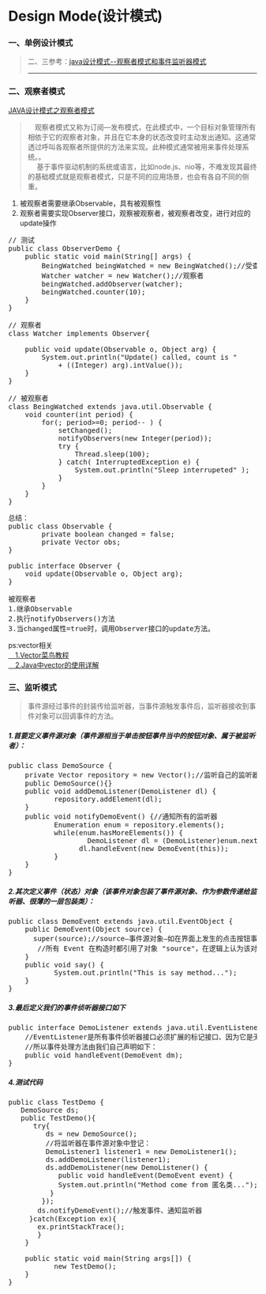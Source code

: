 # Design Mode(设计模式)
### 一、单例设计模式

> 二、三参考：[java设计模式--观察者模式和事件监听器模式](http://blog.csdn.net/dongnan591172113/article/details/8771441)<hr>
### 二、观察者模式
[JAVA设计模式之观察者模式](https://www.cnblogs.com/luohanguo/p/7825656.html)
> 　观察者模式又称为订阅—发布模式，在此模式中，一个目标对象管理所有相依于它的观察者对象，并且在它本身的状态改变时主动发出通知。这通常透过呼叫各观察者所提供的方法来实现。此种模式通常被用来事件处理系统。。<br>　
基于事件驱动机制的系统或语言，比如node.js、nio等，不难发现其最终的基础模式就是观察者模式，只是不同的应用场景，也会有各自不同的侧重。

1. 被观察者需要继承Observable，具有被观察性
2. 观察者需要实现Observer接口，观察被观察者，被观察者改变，进行对应的update操作

<pre>
// 测试
public class ObserverDemo {
	public static void main(String[] args) {
		BeingWatched beingWatched = new BeingWatched();//受查者
		Watcher watcher = new Watcher();//观察者
		beingWatched.addObserver(watcher);
		beingWatched.counter(10);
	}
}

// 观察者
class Watcher implements Observer{

	public void update(Observable o, Object arg) {
		System.out.println("Update() called, count is "
			+ ((Integer) arg).intValue());
	}
}

// 被观察者
class BeingWatched extends java.util.Observable {
	void counter(int period) {
		for(; period>=0; period-- ) {
			setChanged();
			notifyObservers(new Integer(period));
			try {
				Thread.sleep(100);
			} catch( InterruptedException e) {
				System.out.println("Sleep interrupeted" );
			}
		}
	}
}
</pre>
<pre>
总结：
public class Observable {
    	private boolean changed = false;
    	private Vector<Observer> obs;
}

public interface Observer {
    void update(Observable o, Object arg);
}

被观察者
1.继承Observable
2.执行notifyObservers()方法
3.当changed属性=true时，调用Observer接口的update方法。
</pre>
ps:vector相关<br>
[　1.Vector菜鸟教程](http://www.runoob.com/java/java-vector-class.html)<br>
[　2.Java中vector的使用详解](https://www.cnblogs.com/zhaoyan001/p/6077492.html)
### 三、监听模式
> 事件源经过事件的封装传给监听器，当事件源触发事件后，监听器接收到事件对象可以回调事件的方法。<br>

##### 1.首要定义事件源对象（事件源相当于单击按钮事件当中的按钮对象、属于被监听者）：
<pre>public class DemoSource {     
    private Vector repository = new Vector();//监听自己的监听器队列     
    public DemoSource(){}     
    public void addDemoListener(DemoListener dl) {     
           repository.addElement(dl);     
    }     
    public void notifyDemoEvent() {//通知所有的监听器     
           Enumeration enum = repository.elements();     
           while(enum.hasMoreElements()) {     
                   DemoListener dl = (DemoListener)enum.nextElement();     
                 dl.handleEvent(new DemoEvent(this));     
           }     
    }     
} 
</pre>

##### 2.其次定义事件（状态）对象（该事件对象包装了事件源对象、作为参数传递给监听器、很薄的一层包装类）：
<pre>public class DemoEvent extends java.util.EventObject {     
    public DemoEvent(Object source) {     
      super(source);//source—事件源对象—如在界面上发生的点击按钮事件中的按钮     
       //所有 Event 在构造时都引用了对象 "source"，在逻辑上认为该对象是最初发生有关 Event 的对象     
    }     
    public void say() {     
           System.out.println("This is say method...");     
    }     
}     
</pre>

##### 3.最后定义我们的事件侦听器接口如下
<pre>public interface DemoListener extends java.util.EventListener {     
    //EventListener是所有事件侦听器接口必须扩展的标记接口、因为它是无内容的标记接口、     
    //所以事件处理方法由我们自己声明如下：     
    public void handleEvent(DemoEvent dm);     
}    
</pre>

##### 4.测试代码
<pre>public class TestDemo {     
   DemoSource ds;     
   public TestDemo(){     
      try{     
         ds = new DemoSource();     
         //将监听器在事件源对象中登记：     
         DemoListener1 listener1 = new DemoListener1();     
         ds.addDemoListener(listener1);     
         ds.addDemoListener(new DemoListener() {     
            public void handleEvent(DemoEvent event) {     
            System.out.println("Method come from 匿名类...");     
          }     
        });     
       ds.notifyDemoEvent();//触发事件、通知监听器     
     }catch(Exception ex){  
       ex.printStackTrace();  
       }     
    }     
    
    public static void main(String args[]) {     
           new TestDemo();     
    }     
}     
</pre>